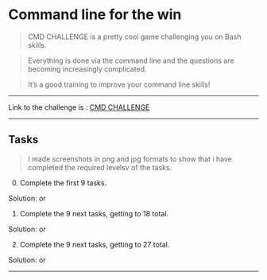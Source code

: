 # Command line for the win

> CMD CHALLENGE is a pretty cool game challenging you on Bash skills.

> Everything is done via the command line and the questions are becoming increasingly complicated. 

> It’s a good training to improve your command line skills!

---
Link to the challenge is : [CMD CHALLENGE](https://intranet.alxswe.com/rltoken/a83_NOBEtXgFr1Yqej0HYA)

---
## Tasks

> I made screenshots in png and jpg formats to show that i have completed the required levelsv of the tasks.

0. Complete the first 9 tasks.

Solution: [](0-first_9_tasks.jpg) or [](0-first_9_tasks.png)

1. Complete the 9 next tasks, getting to 18 total.

Solution: [](1-next_9_tasks.jpg) or [](1-next_9_tasks.png)

2. Complete the 9 next tasks, getting to 27 total.

Solution: [](2-next_9_tasks.jpg) or [](2-next_9_tasks.png)

---
